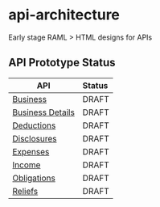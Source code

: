 
# api-architecture

Early stage RAML > HTML designs for APIs

## API Prototype Status

| API              | Status |
|------------------|:-------|
| [Business](https://htmlpreview.github.io/?https://github.com/hmrc/api-architecture/blob/master/business/business.html)       | DRAFT  |
| [Business Details](https://htmlpreview.github.io/?https://github.com/hmrc/api-architecture/blob/master/business-details/business-details.html) | DRAFT  |
| [Deductions](https://htmlpreview.github.io/?https://github.com/hmrc/api-architecture/blob/master/deductions/deductions.html)       | DRAFT  |
| [Disclosures](https://htmlpreview.github.io/?https://github.com/hmrc/api-architecture/blob/master/deductions/disclosures.html)       | DRAFT  |
| [Expenses](https://htmlpreview.github.io/?https://github.com/hmrc/api-architecture/blob/master/deductions/expenses.html)       | DRAFT  |
| [Income](https://htmlpreview.github.io/?https://github.com/hmrc/api-architecture/blob/master/income/income.html)       | DRAFT  |
| [Obligations](https://htmlpreview.github.io/?https://github.com/hmrc/api-architecture/blob/master/obligations/obligations.html)      | DRAFT  |
| [Reliefs](https://htmlpreview.github.io/?https://github.com/hmrc/api-architecture/blob/master/income/reliefs.html)       | DRAFT  |
